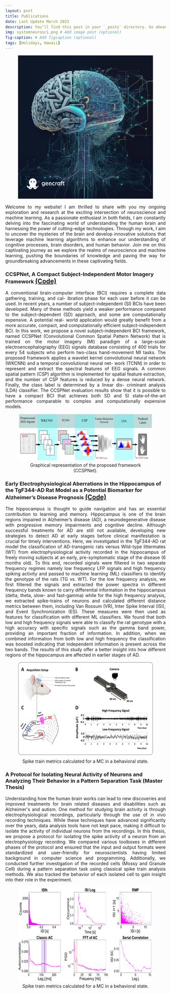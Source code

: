 ```yaml
---
layout: post
title: Publications
date: Last Update March 2023
description: You’ll find this post in your `_posts` directory. Go ahead and edit it and re-build the site to see your changes. # Add post description (optional)
img: systemneurosci.png # Add image post (optional)
fig-caption: # Add figcaption (optional)
tags: [Holidays, Hawaii]
---
```


<figure align="center">
  <img src="/assets/img/systemneurosci.png" alt="Alt Text" width="600" height="450">

</figure>

<div style="text-align: justify;">
Welcome to my website! I am thrilled to share with you my ongoing exploration and research at the exciting intersection of neuroscience and machine learning. As a passionate enthusiast in both fields, I am constantly delving into the fascinating world of understanding the human brain and harnessing the power of cutting-edge technologies. Through my work, I aim to uncover the mysteries of the brain and develop innovative solutions that leverage machine learning algorithms to enhance our understanding of cognitive processes, brain disorders, and human behavior. Join me on this captivating journey as we explore the realms of neuroscience and machine learning, pushing the boundaries of knowledge and paving the way for groundbreaking advancements in these captivating fields.
</div>


### CCSPNet, A Compact Subject-Independent Motor Imagery Framework <a href="https://github.com/Singular-Brain/CCSPNet" style="font-size: 20px;">(Code)</a>



<div style="text-align: justify;">
A conventional brain-computer interface (BCI) requires a complete data gathering, training, and cal- ibration phase for each user before it can be used. In recent years, a number of subject-independent (SI) BCIs have been developed. Many of these methods yield a weaker performance compared to the subject-dependent (SD) approach, and some are computationally expensive. A potential real- world application would greatly benefit from a more accurate, compact, and computationally efficient subject-independent BCI. In this work, we propose a novel subject-independent BCI framework, named CCSPNet (Convolutional Common Spatial Pattern Network) that is trained on the motor imagery (MI) paradigm of a large-scale electroencephalography (EEG) signals database consisting of 400 trials for every 54 subjects who perform two-class hand-movement MI tasks. The proposed framework applies a wavelet kernel convolutional neural network (WKCNN) and a temporal convolutional neural net- work (TCNN) in order to represent and extract the spectral features of EEG signals. A common spatial pattern (CSP) algorithm is implemented for spatial feature extraction, and the number of CSP features is reduced by a dense neural network. Finally, the class label is determined by a linear dis- criminant analysis (LDA) classifier. The CCSPNet evaluation results show that it is possible to have a compact BCI that achieves both SD and SI state-of-the-art performance comparable to complex and computationally expensive models.
</div>



<figure align="center">
  <img src="/assets/img/CCSP_model.png" alt="Alt Text" width="450" height="150">
  <figcaption>Graphical representation of the proposed framework (CCSPNet).</figcaption>
</figure>


### Early Electrophysiological Aberrations in the Hippocampus of the TgF344-AD Rat Model as a Potential Biomarker for Alzheimer’s Disease Prognosis <a href="https://github.com/farazmoradi/AD-project" style="font-size: 20px;">(Code)</a>


<div style="text-align: justify;">
The hippocampus is thought to guide navigation and has an essential contribution to learning and memory. Hippocampus is one of the brain regions impaired in Alzheimer’s disease (AD), a neurodegenerative disease with progressive memory impairments and cognitive decline. Although successful treatments for AD are still not available, developing new strategies to detect AD at early stages before clinical manifestation is crucial for timely interventions. Here, we investigated in the TgF344-AD rat model the classification of AD-transgenic rats versus Wild-type littermates (WT) from electrophysiological activity recorded in the hippocampus of freely moving subjects at an early, pre-symptomatic stage of the disease (6 months old). To this end, recorded signals were filtered in two separate frequency regimes namely low frequency LFP signals and high frequency spiking activity and passed to machine learning (ML) classifiers to identify the genotype of the rats (TG vs. WT). For the low frequency analysis, we first filtered the signals and extracted the power spectra in different frequency bands known to carry differential information in the hippocampus (delta, theta, slow- and fast-gamma) while for the high frequency analysis, we extracted spike-trains of neurons and calculated different distance metrics between them, including Van Rossum (VR), Inter Spike Interval (ISI), and Event Synchronization (ES). These measures were then used as features for classification with different ML classifiers. We found that both low and high frequency signals were able to classify the rat genotype with a high accuracy with specific signals such as the gamma band power, providing an important fraction of information. In addition, when we combined information from both low and high frequency the classification was boosted indicating that independent information is present across the two bands. The results of this study offer a better insight into how different regions of the hippocampus are affected in earlier stages of AD.
</div>


<figure align="center">
  <img src="/assets/img/ADProject.png" alt="Alt Text" width="500" height="300">
  <figcaption>Spike train metrics calculated for a MC in a behavioral state.</figcaption>
</figure>


### A Protocol for Isolating Neural Activity of Neurons and Analyzing Their Behavior in a Pattern Separation Task (Master Thesis)

<div style="text-align: justify;">
Understanding how the human brain works can lead to new discoveries and improved treatments for brain related diseases and disabilities such as Alzheimer's and autism. One method for studying brain activity is through electrophysiological recordings, particularly through the use of in vivo recording techniques. While these techniques have advanced significantly over the years, data analysis tools have not kept pace, making it difficult to isolate the activity of individual neurons from the recordings. In this thesis, we propose a protocol for isolating the spike activity of a neuron from an electrophysiology recording. We compared various toolboxes in different phases of the protocol and ensured that the input and output formats were standardized and user-friendly for neuroscientists having limited background in computer science and programming. Additionally, we conducted further investigation of the recorded cells (Mossy and Granule Cell) during a pattern separation task using classical spike train analysis methods. We also tracked the behavior of each isolated cell to gain insight into their role in the experiment.
</div>



<figure align="center">
  <img src="/assets/img/Cell_Stat.png" alt="Alt Text" width="500" height="300">
  <figcaption>Spike train metrics calculated for a MC in a behavioral state.</figcaption>
</figure>


## 
